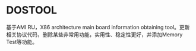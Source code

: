 # DOSTOOL
基于AMI RU，X86 architecture main board information obtaining tool。更新相关协议代码，删除某些非常用功能，实用性、稳定性更好，并添加Memory Test等功能。
